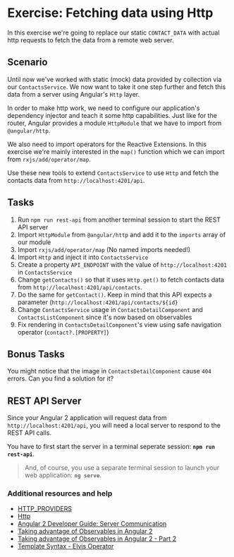 # Exercise: Fetching data using Http

In this exercise we're going to replace our static `CONTACT_DATA` with actual http requests to fetch the data from a remote web server.

## Scenario

Until now we've worked with static (mock) data provided by collection via our `ContactsService`. We now want to take it one step further and fetch this data from a server using Angular's `Http` layer.

In order to make http work, we need to configure our application's dependency injector and teach it some http capabilities. Just like for the router, Angular provides a module `HttpModule` that we have to import from `@angular/http`.

We also need to import operators for the Reactive Extensions. In this exercise we're mainly interested in the `map()` function which we can import from `rxjs/add/operator/map`.

Use these new tools to extend `ContactsService` to use `Http` and fetch the contacts data from `http://localhost:4201/api`. 

## Tasks

1. Run `npm run rest-api` from another terminal session to start the REST API server
2. Import `HttpModule` from `@angular/http` and add it to the `imports` array of our module
3. Import `rxjs/add/operator/map` (No named imports needed!)
4. Import `Http` and inject it into `ContactsService`
5. Create a property `API_ENDPOINT` with the value of `http://localhost:4201` in `ContactsService`
6. Change `getContacts()` so that it uses `Http.get()` to fetch contacts data from `http://localhost:4201/api/contacts`.
7. Do the same for `getContact()`. Keep in mind that this API expects a parameter (`http://localhost:4201/api/contacts/${id}`
8. Change `ContactsService` usage in `ContactsDetailComponent` and `ContactsListComponent` since it's now based on observables
9. Fix rendering in `ContactsDetailComponent`'s view using safe navigation operator (`contact?.[PROPERTY]`)

## Bonus Tasks

You might notice that the image in `ContactsDetailComponent` cause `404` errors. Can you find a solution for it?

## REST API Server

Since your Angular 2 application will request data from `http://localhost:4201/api`, you will need a local server to respond to the REST API calls. 

You have to first start the server in a terminal seperate session: **`npm run rest-api`**.

> And, of course, you use a separate terminal session to launch your web application:  **`ng serve`**.

### Additional resources and help

- [HTTP_PROVIDERS](https://angular.io/docs/ts/latest/api/http/index/HTTP_PROVIDERS-let.html)
- [Http](https://angular.io/docs/ts/latest/api/http/index/Http-class.html)
- [Angular 2 Developer Guide: Server Communication](https://angular.io/docs/ts/latest/guide/server-communication.html)
- [Taking advantage of Observables in Angular 2](http://blog.thoughtram.io/angular/2016/01/06/taking-advantage-of-observables-in-angular2.html)
- [Taking advantage of Observables in Angular 2 - Part 2](http://blog.thoughtram.io/angular/2016/01/07/taking-advantage-of-observables-in-angular2-pt2.html)
- [Template Syntax - Elvis Operator](https://angular.io/docs/ts/latest/guide/template-syntax.html#!#the-elvis-operator-and-null-property-paths)
